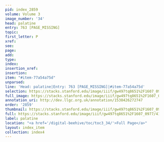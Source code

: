 ```yaml
---
pid: index_2859
volume: Volume 3
image_number: '34'
head: palatine
entry: 763 [PAGE_MISSING]
topic: 
first_letter: P
xref: 
see: 
page: 
add: 
type: 
index: 
insertion_xref: 
insertion: 
item: "#item-77a54a75d"
unparsed: 
line: 'Head: palatine|Entry: 763 [PAGE_MISSING]|#item-77a54a75d'
selection: https://stacks.stanford.edu/image/iiif/gw497tq8651%2F1607_0977/415,3064,561,118/full/0/default.jpg
full_image: https://stacks.stanford.edu/image/iiif/gw497tq8651%2F1607_0977/full/full/0/default.jpg
annotation_uri: http://dev.llgc.org.uk/annotation/1538426272747
order: '2859'
thumbnail: https://stacks.stanford.edu/image/iiif/gw497tq8651%2F1607_0977/415,3064,561,118/150,/0/default.jpg
full: https://stacks.stanford.edu/image/iiif/gw497tq8651%2F1607_0977/415,3064,561,118/full/0/default.jpg
label: palatine
location: "<a href='/digital-beehive/toc/toc3_34/'>Full Page</a>"
layout: index_item
collection: index4
---
```

